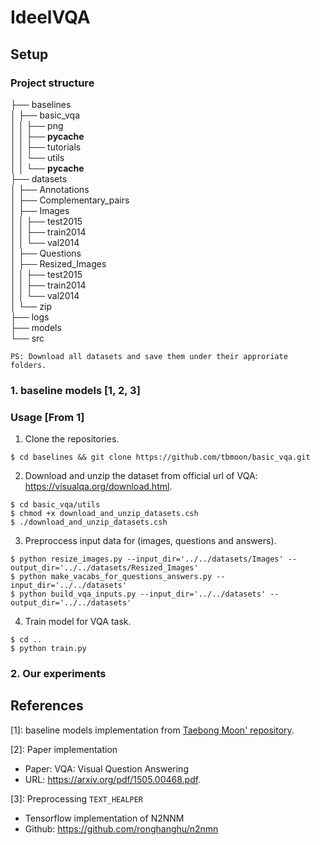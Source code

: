 # IdeelVQA

## Setup
### Project structure 

├── baselines\
│   ├── basic_vqa\
│   │   ├── png\
│   │   ├── __pycache__\
│   │   ├── tutorials\
│   │   └── utils\
│   │       └── __pycache__\
├── datasets\
│   ├── Annotations\
│   ├── Complementary_pairs\
│   ├── Images\
│   │   ├── test2015\
│   │   ├── train2014\
│   │   └── val2014\
│   ├── Questions\
│   ├── Resized_Images\
│   │   ├── test2015\
│   │   ├── train2014\
│   │   └── val2014\
│   └── zip\
├── logs\
├── models\
└── src

`PS: Download all datasets and save them under their approriate folders.`

### 1. baseline models [1, 2, 3]

### Usage [From 1]

1. Clone the repositories.
```
$ cd baselines && git clone https://github.com/tbmoon/basic_vqa.git
```
2. Download and unzip the dataset from official url of VQA: https://visualqa.org/download.html.
```
$ cd basic_vqa/utils
$ chmod +x download_and_unzip_datasets.csh
$ ./download_and_unzip_datasets.csh
```
3. Preproccess input data for (images, questions and answers).
```
$ python resize_images.py --input_dir='../../datasets/Images' --output_dir='../../datasets/Resized_Images'  
$ python make_vacabs_for_questions_answers.py --input_dir='../../datasets'
$ python build_vqa_inputs.py --input_dir='../../datasets' --output_dir='../../datasets'
```

4. Train model for VQA task.
```
$ cd ..
$ python train.py
```
### 2. Our experiments


## References
[1]: baseline models implementation from [Taebong Moon' repository](https://github.com/tbmoon/basic_vqa).

[2]: Paper implementation
 - Paper: VQA: Visual Question Answering
 - URL: https://arxiv.org/pdf/1505.00468.pdf.

[3]: Preprocessing `TEXT_HEALPER`
 - Tensorflow implementation of N2NNM
 - Github: https://github.com/ronghanghu/n2nmn